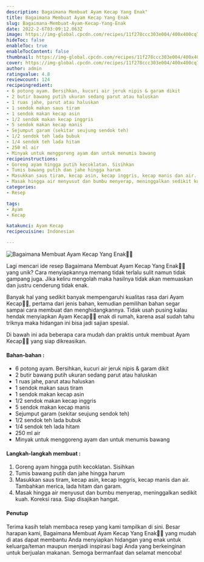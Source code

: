 ```yaml
---
description: Bagaimana Membuat Ayam Kecap Yang Enak"
title: Bagaimana Membuat Ayam Kecap Yang Enak
slug: Bagaimana-Membuat-Ayam-Kecap-Yang-Enak
date: 2022-2-6T03:09:12.063Z
image: https://img-global.cpcdn.com/recipes/11f278ccc303e004/400x400cq70/photo.jpg
hideToc: false
enableToc: true
enableTocContent: false
thumbnail: https://img-global.cpcdn.com/recipes/11f278ccc303e004/400x400cq70/photo.jpg
cover: https://img-global.cpcdn.com/recipes/11f278ccc303e004/400x400cq70/photo.jpg
author: admin
ratingvalue: 4.8
reviewcount: 124
recipeingredient:
- 6 potong ayam. Bersihkan, kucuri air jeruk nipis & garam dikit
- 2 butir bawang putih ukuran sedang parut atau haluskan
- 1 ruas jahe, parut atau haluskan
- 1 sendok makan saus tiram
- 1 sendok makan kecap asin
- 1/2 sendok makan kecap inggris
- 5 sendok makan kecap manis
- Sejumput garam (sekitar seujung sendok teh)
- 1/2 sendok teh lada bubuk
- 1/4 sendok teh lada hitam
- 250 ml air
- Minyak untuk menggoreng ayam dan untuk menumis bawang
recipeinstructions:
- Goreng ayam hingga putih kecoklatan. Sisihkan
- Tumis bawang putih dan jahe hingga harum
- Masukkan saus tiram, kecap asin, kecap inggris, kecap manis dan air. Tambahkan merica, lada hitam dan garam.
- Masak hingga air menyusut dan bumbu menyerap, meninggalkan sedikit kuah. Koreksi rasa. Siap disajikan hangat.
categories:
- Resep

tags:
- Ayam
- Kecap

katakunci: Ayam Kecap
recipecuisine: Indonesian

---
```


![Bagaimana Membuat Ayam Kecap Yang Enak👩‍🍳](https://img-global.cpcdn.com/recipes/11f278ccc303e004/400x400cq70/photo.jpg)

Lagi mencari ide resep Bagaimana Membuat Ayam Kecap Yang Enak👩‍🍳 yang unik? Cara menyiapkannya memang tidak terlalu sulit namun tidak gampang juga. Jika keliru mengolah maka hasilnya tidak akan memuaskan dan justru cenderung tidak enak.

Banyak hal yang sedikit banyak mempengaruhi kualitas rasa dari Ayam Kecap👩‍🍳, pertama dari jenis bahan, kemudian pemilihan bahan segar sampai cara membuat dan menghidangkannya. Tidak usah pusing kalau hendak menyiapkan Ayam Kecap👩‍🍳 enak di rumah, karena asal sudah tahu triknya maka hidangan ini bisa jadi sajian spesial.

Di bawah ini ada beberapa cara mudah dan praktis untuk membuat Ayam Kecap👩‍🍳 yang siap dikreasikan.

<!--inarticleads1-->

#### Bahan-bahan :

- 6 potong ayam. Bersihkan, kucuri air jeruk nipis & garam dikit
- 2 butir bawang putih ukuran sedang parut atau haluskan
- 1 ruas jahe, parut atau haluskan
- 1 sendok makan saus tiram
- 1 sendok makan kecap asin
- 1/2 sendok makan kecap inggris
- 5 sendok makan kecap manis
- Sejumput garam (sekitar seujung sendok teh)
- 1/2 sendok teh lada bubuk
- 1/4 sendok teh lada hitam
- 250 ml air
- Minyak untuk menggoreng ayam dan untuk menumis bawang

<!--inarticleads2-->

#### Langkah-langkah membuat :

1. Goreng ayam hingga putih kecoklatan. Sisihkan
1. Tumis bawang putih dan jahe hingga harum
1. Masukkan saus tiram, kecap asin, kecap inggris, kecap manis dan air. Tambahkan merica, lada hitam dan garam.
1. Masak hingga air menyusut dan bumbu menyerap, meninggalkan sedikit kuah. Koreksi rasa. Siap disajikan hangat.

#### Penutup

Terima kasih telah membaca resep yang kami tampilkan di sini. Besar harapan kami, Bagaimana Membuat Ayam Kecap Yang Enak👩‍🍳 yang mudah di atas dapat membantu Anda menyiapkan hidangan yang enak untuk keluarga/teman maupun menjadi inspirasi bagi Anda yang berkeinginan untuk berjualan makanan. Semoga bermanfaat dan selamat mencoba!